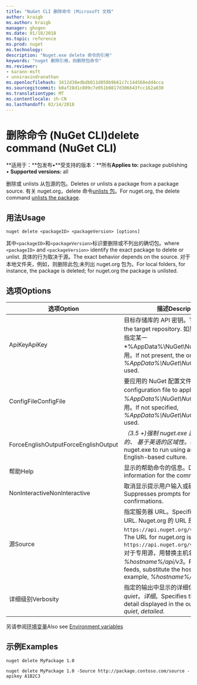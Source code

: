 ```yaml
---
title: "NuGet CLI 删除命令 |Microsoft 文档"
author: kraigb
ms.author: kraigb
manager: ghogen
ms.date: 01/18/2018
ms.topic: reference
ms.prod: nuget
ms.technology: 
description: "Nuget.exe delete 命令的引用"
keywords: "nuget 删除引用，则删除包命令"
ms.reviewer:
- karann-msft
- unniravindranathan
ms.openlocfilehash: 3412d38edbdb011d050b9b61c7c144568edd4cca
ms.sourcegitcommit: b0af28d1c809c7e951b0817d306643fcc162a030
ms.translationtype: MT
ms.contentlocale: zh-CN
ms.lasthandoff: 02/14/2018
---
```

# <a name="delete-command-nuget-cli"></a><span data-ttu-id="4ad1f-104">删除命令 (NuGet CLI)</span><span class="sxs-lookup"><span data-stu-id="4ad1f-104">delete command (NuGet CLI)</span></span>

<span data-ttu-id="4ad1f-105">**适用于：**包发布&bullet;**受支持的版本：**所有</span><span class="sxs-lookup"><span data-stu-id="4ad1f-105">**Applies to:** package publishing &bullet; **Supported versions:** all</span></span>

<span data-ttu-id="4ad1f-106">删除或 unlists 从包源的包。</span><span class="sxs-lookup"><span data-stu-id="4ad1f-106">Deletes or unlists a package from a package source.</span></span> <span data-ttu-id="4ad1f-107">有关 nuget.org，delete 命令[unlists 包](../policies/deleting-packages.md)。</span><span class="sxs-lookup"><span data-stu-id="4ad1f-107">For nuget.org, the delete command [unlists the package](../policies/deleting-packages.md).</span></span>

## <a name="usage"></a><span data-ttu-id="4ad1f-108">用法</span><span class="sxs-lookup"><span data-stu-id="4ad1f-108">Usage</span></span>

```cli
nuget delete <packageID> <packageVersion> [options]
```

<span data-ttu-id="4ad1f-109">其中`<packageID>`和`<packageVersion>`标识要删除或不列出的确切包。</span><span class="sxs-lookup"><span data-stu-id="4ad1f-109">where `<packageID>` and `<packageVersion>` identify the exact package to delete or unlist.</span></span> <span data-ttu-id="4ad1f-110">具体的行为取决于源。</span><span class="sxs-lookup"><span data-stu-id="4ad1f-110">The exact behavior depends on the source.</span></span> <span data-ttu-id="4ad1f-111">对于本地文件夹，例如，则删除此包;未列出 nuget.org 包为。</span><span class="sxs-lookup"><span data-stu-id="4ad1f-111">For local folders, for instance, the package is deleted; for nuget.org the package is unlisted.</span></span>

## <a name="options"></a><span data-ttu-id="4ad1f-112">选项</span><span class="sxs-lookup"><span data-stu-id="4ad1f-112">Options</span></span>

| <span data-ttu-id="4ad1f-113">选项</span><span class="sxs-lookup"><span data-stu-id="4ad1f-113">Option</span></span> | <span data-ttu-id="4ad1f-114">描述</span><span class="sxs-lookup"><span data-stu-id="4ad1f-114">Description</span></span> |
| --- | --- |
| <span data-ttu-id="4ad1f-115">ApiKey</span><span class="sxs-lookup"><span data-stu-id="4ad1f-115">ApiKey</span></span> | <span data-ttu-id="4ad1f-116">目标存储库的 API 密钥。</span><span class="sxs-lookup"><span data-stu-id="4ad1f-116">The API key for the target repository.</span></span> <span data-ttu-id="4ad1f-117">如果不存在，请在指定某一*%AppData%\NuGet\NuGet.Config*使用。</span><span class="sxs-lookup"><span data-stu-id="4ad1f-117">If not present, the one specified in *%AppData%\NuGet\NuGet.Config* is used.</span></span> |
| <span data-ttu-id="4ad1f-118">ConfigFile</span><span class="sxs-lookup"><span data-stu-id="4ad1f-118">ConfigFile</span></span> | <span data-ttu-id="4ad1f-119">要应用的 NuGet 配置文件。</span><span class="sxs-lookup"><span data-stu-id="4ad1f-119">The NuGet configuration file to apply.</span></span> <span data-ttu-id="4ad1f-120">如果未指定， *%AppData%\NuGet\NuGet.Config*使用。</span><span class="sxs-lookup"><span data-stu-id="4ad1f-120">If not specified, *%AppData%\NuGet\NuGet.Config* is used.</span></span> |
| <span data-ttu-id="4ad1f-121">ForceEnglishOutput</span><span class="sxs-lookup"><span data-stu-id="4ad1f-121">ForceEnglishOutput</span></span> | <span data-ttu-id="4ad1f-122">*（3.5 +)*强制 nuget.exe 运行使用固定的、 基于英语的区域性。</span><span class="sxs-lookup"><span data-stu-id="4ad1f-122">*(3.5+)* Forces nuget.exe to run using an invariant, English-based culture.</span></span> |
| <span data-ttu-id="4ad1f-123">帮助</span><span class="sxs-lookup"><span data-stu-id="4ad1f-123">Help</span></span> | <span data-ttu-id="4ad1f-124">显示的帮助命令的信息。</span><span class="sxs-lookup"><span data-stu-id="4ad1f-124">Displays help information for the command.</span></span> |
| <span data-ttu-id="4ad1f-125">NonInteractive</span><span class="sxs-lookup"><span data-stu-id="4ad1f-125">NonInteractive</span></span> | <span data-ttu-id="4ad1f-126">取消显示提示用户输入或确认。</span><span class="sxs-lookup"><span data-stu-id="4ad1f-126">Suppresses prompts for user input or confirmations.</span></span> |
| <span data-ttu-id="4ad1f-127">源</span><span class="sxs-lookup"><span data-stu-id="4ad1f-127">Source</span></span> | <span data-ttu-id="4ad1f-128">指定服务器 URL。</span><span class="sxs-lookup"><span data-stu-id="4ad1f-128">Specifies the server URL.</span></span> <span data-ttu-id="4ad1f-129">Nuget.org 的 URL 是`https://api.nuget.org/v3/index.json`。</span><span class="sxs-lookup"><span data-stu-id="4ad1f-129">The URL for nuget.org is `https://api.nuget.org/v3/index.json`.</span></span> <span data-ttu-id="4ad1f-130">对于专用源，用替换主机名，例如， *%hostname%/api/v3*。</span><span class="sxs-lookup"><span data-stu-id="4ad1f-130">For private feeds, substitute the host name, for example, *%hostname%/api/v3*.</span></span> |
| <span data-ttu-id="4ad1f-131">详细级别</span><span class="sxs-lookup"><span data-stu-id="4ad1f-131">Verbosity</span></span> | <span data-ttu-id="4ad1f-132">指定的输出中显示的详细信息量：*正常*， *quiet*，*详细*。</span><span class="sxs-lookup"><span data-stu-id="4ad1f-132">Specifies the amount of detail displayed in the output: *normal*, *quiet*, *detailed*.</span></span> |

<span data-ttu-id="4ad1f-133">另请参阅[环境变量](cli-ref-environment-variables.md)</span><span class="sxs-lookup"><span data-stu-id="4ad1f-133">Also see [Environment variables](cli-ref-environment-variables.md)</span></span>

## <a name="examples"></a><span data-ttu-id="4ad1f-134">示例</span><span class="sxs-lookup"><span data-stu-id="4ad1f-134">Examples</span></span>

```cli
nuget delete MyPackage 1.0

nuget delete MyPackage 1.0 -Source http://package.contoso.com/source -apikey A1B2C3
```
